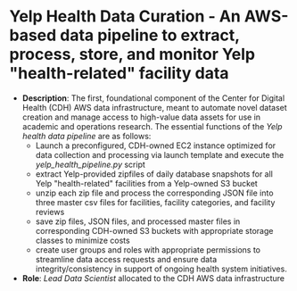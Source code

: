 # Yelp Health Data Curation - An AWS-based data pipeline to extract, process, store, and monitor Yelp "health-related" facility data
 * **Description**: The first, foundational component of the Center for Digital Health (CDH) AWS data infrastructure, meant to automate novel dataset creation and manage access to high-value data assets for use in academic and operations research. The essential functions of the *Yelp health data pipeline* are as follows:
   * Launch a preconfigured, CDH-owned EC2 instance optimized for data collection and processing via launch template and execute the *yelp_health_pipeline.py* script
   * extract Yelp-provided zipfiles of daily database snapshots for all Yelp "health-related" facilities from a Yelp-owned S3 bucket
   * unzip each zip file and process the corresponding JSON file into three master csv files for facilities, facility categories, and facility reviews
   * save zip files, JSON files, and processed master files in corresponding CDH-owned S3 buckets with appropriate storage classes to minimize costs
   * create user groups and roles with appropriate permissions to streamline data access requests and ensure data integrity/consistency in support of ongoing health system initiatives.
 * **Role**: *Lead Data Scientist* allocated to the CDH AWS data infrastructure
